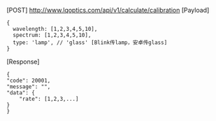 [POST] http://www.lqoptics.com/api/v1/calculate/calibration
[Payload]
```
{
  wavelength: [1,2,3,4,5,10],
  spectrum: [1,2,3,4,5,10],
  type: 'lamp', // 'glass' [Blink传lamp，安卓传glass]
}
```
[Response]
```
{
"code": 20001, 
"message": "", 
"data": {
    "rate": [1,2,3,...]
}
}
```